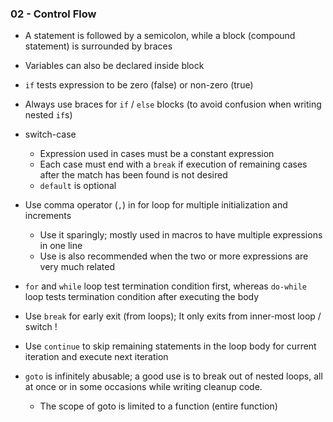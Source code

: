 ### 02 - Control Flow

- A statement is followed by a semicolon, while a block (compound statement) is surrounded by braces

- Variables can also be declared inside block

- `if` tests expression to be zero (false) or non-zero (true)

- Always use braces for `if` / `else` blocks (to avoid confusion when writing nested `if`s)

- switch-case
    * Expression used in cases must be a constant expression
    * Each case must end with a `break` if execution of remaining cases after the match has been found is not desired
    * `default` is optional

- Use comma operator (`,`) in for loop for multiple initialization and increments
    * Use it sparingly; mostly used in macros to have multiple expressions in one line
    * Use is also recommended when the two or more expressions are very much related

- `for` and `while` loop test termination condition first, whereas `do-while` loop tests termination condition after executing the body

- Use `break` for early exit (from loops); It only exits from inner-most loop / switch !

- Use `continue` to skip remaining statements in the loop body for current iteration and execute next iteration

- `goto` is infinitely abusable; a good use is to break out of nested loops, all at once or in some occasions while writing cleanup code.
    * The scope of goto is limited to a function (entire function)